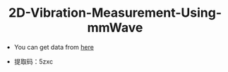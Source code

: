 <div align="center">

# 2D-Vibration-Measurement-Using-mmWave

</div>

- You can get data from [here](https://pan.baidu.com/s/1NusPUI72karg5FebRWfwug?pwd=5zxc)

- 提取码：5zxc
